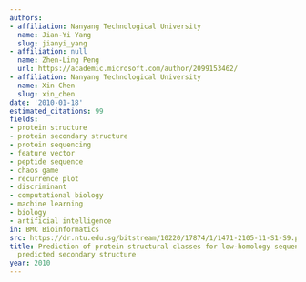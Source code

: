 ```yaml
---
authors:
- affiliation: Nanyang Technological University
  name: Jian-Yi Yang
  slug: jianyi_yang
- affiliation: null
  name: Zhen-Ling Peng
  url: https://academic.microsoft.com/author/2099153462/
- affiliation: Nanyang Technological University
  name: Xin Chen
  slug: xin_chen
date: '2010-01-18'
estimated_citations: 99
fields:
- protein structure
- protein secondary structure
- protein sequencing
- feature vector
- peptide sequence
- chaos game
- recurrence plot
- discriminant
- computational biology
- machine learning
- biology
- artificial intelligence
in: BMC Bioinformatics
src: https://dr.ntu.edu.sg/bitstream/10220/17874/1/1471-2105-11-S1-S9.pdf
title: Prediction of protein structural classes for low-homology sequences based on
  predicted secondary structure
year: 2010
---
```

